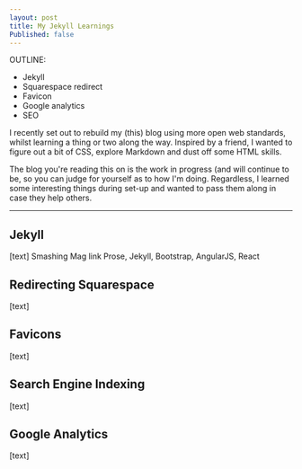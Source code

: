```yaml
---
layout: post
title: My Jekyll Learnings
Published: false
---
```


OUTLINE:
* Jekyll
* Squarespace redirect
* Favicon
* Google analytics
* SEO

I recently set out to rebuild my (this) blog using more open web standards, whilst learning a thing or two along the way. Inspired by a friend, I wanted to figure out a bit of CSS, explore Markdown and dust off some HTML skills. 

The blog you're reading this on is the work in progress (and will continue to be, so you can judge for yourself as to how I'm doing. Regardless, I learned some interesting things during set-up and wanted to pass them along in case they help others. 

---

## Jekyll
[text]
Smashing Mag link
Prose, Jekyll, Bootstrap, AngularJS, React

## Redirecting Squarespace
[text]

## Favicons
[text]

## Search Engine Indexing
[text]

## Google Analytics
[text]